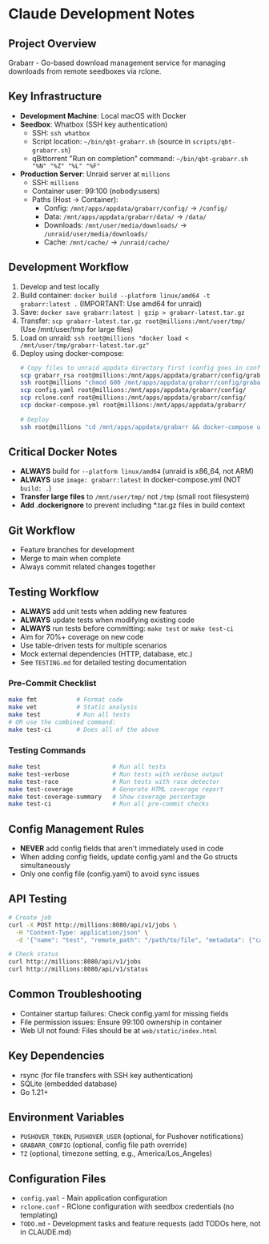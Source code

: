 # Claude Development Notes

## Project Overview
Grabarr - Go-based download management service for managing downloads from remote seedboxes via rclone.

## Key Infrastructure
- **Development Machine**: Local macOS with Docker
- **Seedbox**: Whatbox (SSH key authentication)
  - SSH: `ssh whatbox`
  - Script location: `~/bin/qbt-grabarr.sh` (source in `scripts/qbt-grabarr.sh`)
  - qBittorrent "Run on completion" command: `~/bin/qbt-grabarr.sh "%N" "%Z" "%L" "%F"`
- **Production Server**: Unraid server at `millions`
  - SSH: `millions`
  - Container user: 99:100 (nobody:users)
  - Paths (Host -> Container):
    - Config: `/mnt/apps/appdata/grabarr/config/` -> `/config/`
    - Data: `/mnt/apps/appdata/grabarr/data/` -> `/data/`
    - Downloads: `/mnt/user/media/downloads/` -> `/unraid/user/media/downloads/`
    - Cache: `/mnt/cache/` -> `/unraid/cache/`

## Development Workflow
1. Develop and test locally
2. Build container: `docker build --platform linux/amd64 -t grabarr:latest .` (IMPORTANT: Use amd64 for unraid)
3. Save: `docker save grabarr:latest | gzip > grabarr-latest.tar.gz`
4. Transfer: `scp grabarr-latest.tar.gz root@millions:/mnt/user/tmp/` (Use /mnt/user/tmp for large files)
5. Load on unraid: `ssh root@millions "docker load < /mnt/user/tmp/grabarr-latest.tar.gz"`
6. Deploy using docker-compose:
   ```bash
   # Copy files to unraid appdata directory first (config goes in config subdirectory!)
   scp grabarr_rsa root@millions:/mnt/apps/appdata/grabarr/config/grabarr_rsa
   ssh root@millions "chmod 600 /mnt/apps/appdata/grabarr/config/grabarr_rsa && chown 99:100 /mnt/apps/appdata/grabarr/config/grabarr_rsa"
   scp config.yaml root@millions:/mnt/apps/appdata/grabarr/config/
   scp rclone.conf root@millions:/mnt/apps/appdata/grabarr/config/
   scp docker-compose.yml root@millions:/mnt/apps/appdata/grabarr/

   # Deploy
   ssh root@millions "cd /mnt/apps/appdata/grabarr && docker-compose up -d"
   ```

## Critical Docker Notes
- **ALWAYS** build for `--platform linux/amd64` (unraid is x86_64, not ARM)
- **ALWAYS** use `image: grabarr:latest` in docker-compose.yml (NOT `build: .`)
- **Transfer large files** to `/mnt/user/tmp/` not `/tmp` (small root filesystem)
- **Add .dockerignore** to prevent including *.tar.gz files in build context

## Git Workflow
- Feature branches for development
- Merge to main when complete
- Always commit related changes together

## Testing Workflow
- **ALWAYS** add unit tests when adding new features
- **ALWAYS** update tests when modifying existing code
- **ALWAYS** run tests before committing: `make test` or `make test-ci`
- Aim for 70%+ coverage on new code
- Use table-driven tests for multiple scenarios
- Mock external dependencies (HTTP, database, etc.)
- See `TESTING.md` for detailed testing documentation

### Pre-Commit Checklist
```bash
make fmt           # Format code
make vet           # Static analysis
make test          # Run all tests
# OR use the combined command:
make test-ci       # Does all of the above
```

### Testing Commands
```bash
make test                    # Run all tests
make test-verbose            # Run tests with verbose output
make test-race               # Run tests with race detector
make test-coverage           # Generate HTML coverage report
make test-coverage-summary   # Show coverage percentage
make test-ci                 # Run all pre-commit checks
```

## Config Management Rules
- **NEVER** add config fields that aren't immediately used in code
- When adding config fields, update config.yaml and the Go structs simultaneously
- Only one config file (config.yaml) to avoid sync issues

## API Testing
```bash
# Create job
curl -X POST http://millions:8080/api/v1/jobs \
  -H "Content-Type: application/json" \
  -d '{"name": "test", "remote_path": "/path/to/file", "metadata": {"category": "movies"}}'

# Check status
curl http://millions:8080/api/v1/jobs
curl http://millions:8080/api/v1/status
```

## Common Troubleshooting
- Container startup failures: Check config.yaml for missing fields
- File permission issues: Ensure 99:100 ownership in container
- Web UI not found: Files should be at `web/static/index.html`

## Key Dependencies
- rsync (for file transfers with SSH key authentication)
- SQLite (embedded database)
- Go 1.21+

## Environment Variables
- `PUSHOVER_TOKEN`, `PUSHOVER_USER` (optional, for Pushover notifications)
- `GRABARR_CONFIG` (optional, config file path override)
- `TZ` (optional, timezone setting, e.g., America/Los_Angeles)

## Configuration Files
- `config.yaml` - Main application configuration
- `rclone.conf` - RClone configuration with seedbox credentials (no templating)
- `TODO.md` - Development tasks and feature requests (add TODOs here, not in CLAUDE.md)